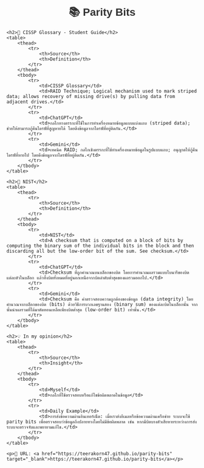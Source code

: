 
<html lang="en">
<head>
    <meta charset="UTF-8">
    <meta name="viewport" content="width=device-width, initial-scale=1.0">
    <title>Parity Bits</title>
    <style>
        body {
            font-family: Arial, sans-serif;
            margin: 20px;
        }
        h1 {
            text-align: center;
            color: #333;
        }
        table {
            width: 100%;
            border-collapse: collapse;
            margin-top: 20px;
        }
        th, td {
            border: 1px solid #ddd;
            padding: 10px;
            text-align: left;
        }
        th {
            background-color: #f4f4f4;
        }
        tr:nth-child(even) {
            background-color: #f9f9f9;
        }
        tr:hover {
            background-color: #f1f1f1;
        }
        a {
            color: #007bff;
            text-decoration: none;
        }
        a:hover {
            text-decoration: underline;
        }
    </style>
</head>
<body>
    <h1>📚 Parity Bits</h1>

    <h2>📖 CISSP Glossary - Student Guide</h2>
    <table>
        <thead>
            <tr>
                <th>Source</th>
                <th>Definition</th>
            </tr>
        </thead>
        <tbody>
            <tr>
                <td>CISSP Glossary</td>
                <td>RAID Technique; Logical mechanism used to mark striped data; allows recovery of missing drive(s) by pulling data from adjacent drives.</td>
            </tr>
            <tr>
                <td>ChatGPT</td>
                <td>กลไกทางตรรกะที่ใช้ในการทำเครื่องหมายข้อมูลแบบแบ่งแถบ (striped data); ช่วยให้สามารถกู้คืนไดรฟ์ที่สูญหายได้ โดยดึงข้อมูลจากไดรฟ์ที่อยู่ติดกัน.</td>
            </tr>
            <tr>
                <td>Gemini</td>
                <td>เทคนิค RAID; กลไกเชิงตรรกะที่ใช้ทำเครื่องหมายข้อมูลในรูปแบบแถบ; อนุญาตให้กู้คืนไดรฟ์ที่หายไป โดยดึงข้อมูลจากไดรฟ์ที่อยู่ติดกัน.</td>
            </tr>
        </tbody>
    </table>

    <h2>📖 NIST</h2>
    <table>
        <thead>
            <tr>
                <th>Source</th>
                <th>Definition</th>
            </tr>
        </thead>
        <tbody>
            <tr>
                <td>NIST</td>
                <td>A checksum that is computed on a block of bits by computing the binary sum of the individual bits in the block and then discarding all but the low-order bit of the sum. See checksum.</td>
            </tr>
            <tr>
                <td>ChatGPT</td>
                <td>Checksum ที่ถูกคำนวณบนบล็อกของบิต โดยการคำนวณผลรวมแบบไบนารีของบิตแต่ละตัวในบล็อก แล้วทิ้งบิตทั้งหมดที่อยู่นอกเหนือจากบิตลำดับต่ำสุดของผลรวมออกไป.</td>
            </tr>
            <tr>
                <td>Gemini</td>
                <td>Checksum คือ ค่าตรวจสอบความถูกต้องของข้อมูล (data integrity) โดยคำนวณจากบล็อกของบิต (bits) ด้วยวิธีการบวกเลขฐานสอง (binary sum) ของแต่ละบิตในบล็อกนั้น จากนั้นนำผลรวมที่ได้มาตัดทอนเหลือเพียงบิตต่ำสุด (low-order bit) เท่านั้น.</td>
            </tr>
        </tbody>
    </table>

    <h2>💡 In my opinion</h2>
    <table>
        <thead>
            <tr>
                <th>Source</th>
                <th>Insight</th>
            </tr>
        </thead>
        <tbody>
            <tr>
                <td>Myself</td>
                <td>กลไกที่ใช้ตรวจสอบหรือแก้ไขข้อผิดพลาดในข้อมูล</td>
            </tr>
            <tr>
                <td>Daily Example</td>
                <td>การส่งข้อความผ่านอินเทอร์เน็ต: เมื่อเราส่งอีเมลหรือข้อความผ่านเครือข่าย ระบบจะใช้ parity bits เพื่อตรวจสอบว่าข้อมูลถึงปลายทางโดยไม่มีข้อผิดพลาด เช่น หากมีบิตบางตัวเสียหายระหว่างการส่ง ระบบจะตรวจจับและพยายามแก้ไข.</td>
            </tr>
        </tbody>
    </table>

    <p>📁 URL: <a href="https://teerakorn47.github.io/parity-bits" target="_blank">https://teerakorn47.github.io/parity-bits</a></p>
</body>
</html>

